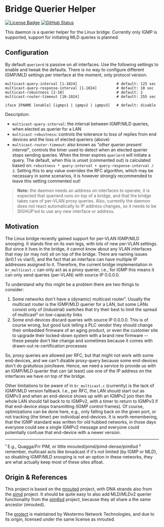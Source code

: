 Bridge Querier Helper
=====================
[![License Badge][]][License] [![GitHub Status][]][GitHub]

This daemon is a querier helper for the Linux bridge.  Currently only
IGMP is supported, support for initiating MLD queries is planned.


Configuration
-------------

By default `querierd` is passive on all interfaces.  Use the following
settings to enable and tweak the defaults.  There is no way to configure
different IGMP/MLD settings per interface at the moment, only protocol
version.

    multicast-query-interval [1-1024]                  # default: 125 sec
    multicast-query-response-interval [1-1024]         # default: 10 sec
    multicast-robustness [2-10]                        # default: 2
    multicast-router-timeout [10-1024]                 # default: 255 sec
    
    iface IFNAME [enable] [igmpv1 | igmpv2 | igmpv3]   # default: disable

Description:

  * `multicast-query-interval`: the interval between IGMP/MLD queries,
    when elected as querier for a LAN
  * `multicast-robustness`: controls the tolerance to loss of replies
    from end devices and the loss of elected queriers (above)
  * `multicast-router-timeout`: also known as *"other querier present
    interval"*, controls the timer used to detect when an elected
    querier stops sending queries.  When the timer expires `querierd`
    will initiate a query.  The default, when this is unset (commented
    out) is calculated based on: `robustness * query-interval +
    query-response-interval / 2`.  Setting this to any value overrides
    the RFC algorithm, which may be necessary in some scenarios, it is
    however strongly recommended to leave this setting commented out!

> **Note:** the daemon needs an address on interfaces to operate, it is
> expected that querierd runs on top of a bridge, and that the bridge
> takes care of per-VLAN proxy queries.  Also, currently the daemon does
> not react automatically to IP address changes, so it needs to be
> SIGHUP'ed to use any new interface or address.


Motivation
----------

The Linux bridge recently gained support for per-VLAN IGMP/MLD snooping.
It stands fine on its own legs, with lots of new per-VLAN settings.  But
since it lives in the bridge, it cannot know about any VLAN interfaces
that may (or may not) sit on top of the bridge.  There are naming issues
(br0.1 vs vlan1), and the fact that an interface can have multiple IP
addresses assigned to it.  Therefore, the current bridge implementation
in `br_multicast.c` can only act as a proxy querier, i.e., for IGMP this
means it can only send queries (per-VLAN) with source IP 0.0.0.0.

To understand why this might be a problem there are two things to
consider:

  1. Some networks don't have a (dynamic) multicast router¹.  Usually the
     multicast router is the IGMP/MLD querier for a LAN, but some LANs
     consist only of (industrial) switches that try their best to limit
     the spread of multicast² on low-capacity links
  2. Some end-devices discard queries with source IP 0.0.0.0.  This is
     of course wrong, but good luck telling a PLC vendor they should
     change their embedded firmware of an aging product, or even the
     customer site to upgrade their locked-down system with a brand new
     firmware -- these people don't like change and sometimes because it
     comes with drawn-out re-certification processes

So, proxy queries are allowed per RFC, but that might not work with some
end-devices, and we can't disable proxy-query because some end-devices
don't do gratuitous join/leave.  Hence, we need a service to provide us
with an IGMP/MLD querier that can (at least) use one of the IP address
on the interfaces we have on top of the bridge.

Other limitations to be aware of in `br_multicast.c` (currently) is the
lack of IGMP/MLD version fallback.  I.e., per RFC, the LAN should start
out as IGMPv3 and when an end-device shows up with an IGMPv2 join then
the whole LAN should fall back to to IGMPv2, with a timer to return to
IGMPv3 if that end-device stops transmitting (IGMP control frames).  Of
course, optimizations can be done here, e.g., only falling back on the
given port, or not tracking (the timer) per individual end-devices.  It
is worth remembering, that the IGMP standard was written for old hubbed
networks, in those days everyone could see a single IGMPv2 message and
everyone could potentially confuse that end-device with a newer version.

_____
¹ E.g., Quagga/Frr PIM, or little mrouted/pimd/pimd-dense/pim6sd
² remember, multicast acts like broadcast if it's not limited (by IGMP
  or MLD), so disabling IGMP/MLD snooping is not an option in these
  networks, they are what actually keep most of these sites afloat.


Origin & References
-------------------

This project is based on the [mrouted][] project, with DNA strands also from
the [pimd][] project.  It should be quite easy to also add MLD/MLDv2 querier
functionality from the [pim6sd][] project, because they all share a the same
ancestor (mrouted).

The [project][1] is maintained by Westermo Network Technologies, and due to
its origin, licensed under the same license as mrouted.

[1]:             https://github.com/westermo/querierd/
[GitHub]:        https://github.com/westermo/querierd/actions/workflows/build.yml/
[GitHub Status]: https://github.com/westermo/querierd/actions/workflows/build.yml/badge.svg
[License]:       http://www.openbsd.org/cgi-bin/cvsweb/src/usr.sbin/mrouted/LICENSE
[License Badge]: https://img.shields.io/badge/License-BSD%203--Clause-blue.svg
[mrouted]:       https://github.com/troglobit/mrouted/
[pimd]:          https://github.com/troglobit/pimd/
[pim6sd]:        https://github.com/troglobit/pim6sd/
